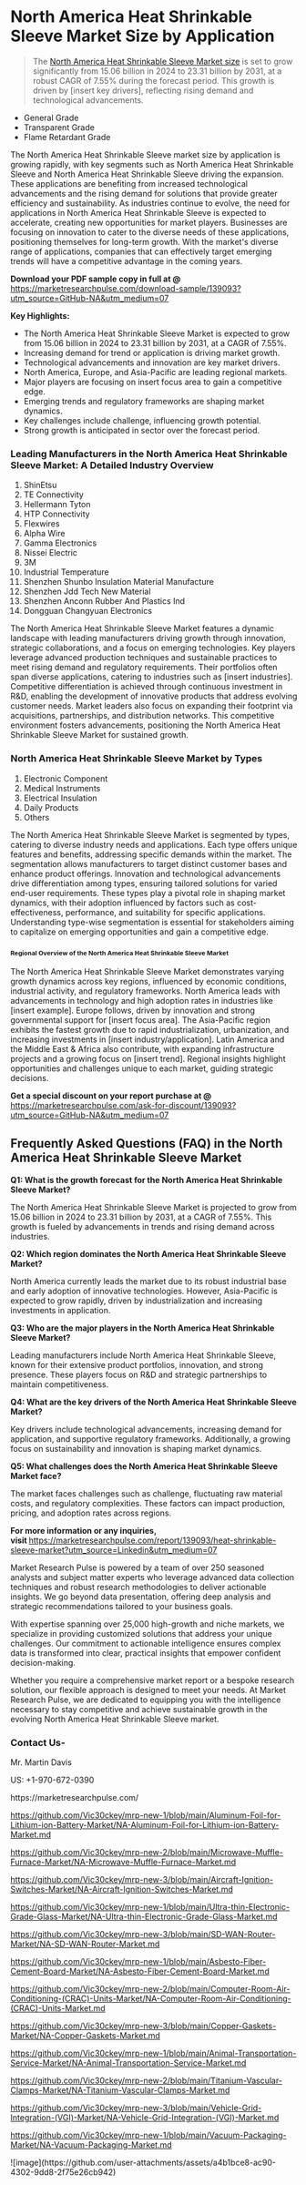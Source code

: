 <h1>North America Heat Shrinkable Sleeve Market&nbsp;Size by Application</h1><blockquote><p>The <a href="https://marketresearchpulse.com/download-sample/139093?utm_source=GitHub-NA&amp;utm_medium=07">North America Heat Shrinkable Sleeve Market size</a> is set to grow significantly from 15.06 billion in 2024 to 23.31 billion by 2031, at a robust CAGR of 7.55% during the forecast period. This growth is driven by [insert key drivers], reflecting rising demand and technological advancements.</p></blockquote><ul><li>General Grade<li> Transparent Grade<li> Flame Retardant Grade</li></ul><p>The North America Heat Shrinkable Sleeve market size by application is growing rapidly, with key segments such as North America Heat Shrinkable Sleeve and North America Heat Shrinkable Sleeve driving the expansion. These applications are benefiting from increased technological advancements and the rising demand for solutions that provide greater efficiency and sustainability. As industries continue to evolve, the need for applications in North America Heat Shrinkable Sleeve is expected to accelerate, creating new opportunities for market players. Businesses are focusing on innovation to cater to the diverse needs of these applications, positioning themselves for long-term growth. With the market's diverse range of applications, companies that can effectively target emerging trends will have a competitive advantage in the coming years.</p><p><strong>Download your PDF sample copy in full at @ </strong><a href="https://marketresearchpulse.com/download-sample/139093?utm_source=GitHub-NA&amp;utm_medium=07">https://marketresearchpulse.com/download-sample/139093?utm_source=GitHub-NA&amp;utm_medium=07</a></p><p><strong>Key Highlights: </strong></p><ul><li>The North America Heat Shrinkable Sleeve Market is expected to grow from 15.06 billion in 2024 to 23.31 billion by 2031, at a CAGR of 7.55%.</li><li>Increasing demand for trend or application is driving market growth.</li><li>Technological advancements and innovation are key market drivers.</li><li>North America, Europe, and Asia-Pacific are leading regional markets.</li><li>Major players are focusing on insert focus area to gain a competitive edge.</li><li>Emerging trends and regulatory frameworks are shaping market dynamics.</li><li>Key challenges include challenge, influencing growth potential.</li><li>Strong growth is anticipated in sector over the forecast period.</li></ul><h3>Leading Manufacturers in the North America Heat Shrinkable Sleeve Market: A Detailed Industry Overview</h3><ol><li>ShinEtsu</li><li>TE Connectivity</li><li>Hellermann Tyton</li><li>HTP Connectivity</li><li>Flexwires</li><li>Alpha Wire</li><li>Gamma Electronics</li><li>Nissei Electric</li><li>3M</li><li>Industrial Temperature</li><li>Shenzhen Shunbo Insulation Material Manufacture</li><li>Shenzhen Jdd Tech New Material</li><li>Shenzhen Anconn Rubber And Plastics Ind</li><li>Dongguan Changyuan Electronics</li></ol><div class="flex max-w-full flex-col flex-grow"><div class="min-h-8 text-message flex w-full flex-col items-end gap-2 whitespace-normal break-words [.text-message+&amp;]:mt-5" dir="auto" data-message-author-role="assistant" data-message-id="fd8432e4-4910-450d-b182-61b7bfb0a01f" data-message-model-slug="gpt-4o"><div class="flex w-full flex-col gap-1 empty:hidden first:pt-[3px]"><div class="markdown prose w-full break-words dark:prose-invert light"><p>The North America Heat Shrinkable Sleeve Market features a dynamic landscape with leading manufacturers driving growth through innovation, strategic collaborations, and a focus on emerging technologies. Key players leverage advanced production techniques and sustainable practices to meet rising demand and regulatory requirements. Their portfolios often span diverse applications, catering to industries such as [insert industries]. Competitive differentiation is achieved through continuous investment in R&amp;D, enabling the development of innovative products that address evolving customer needs. Market leaders also focus on expanding their footprint via acquisitions, partnerships, and distribution networks. This competitive environment fosters advancements, positioning the North America Heat Shrinkable Sleeve Market for sustained growth.</p></div></div></div></div><h3>North America Heat Shrinkable Sleeve Market by Types</h3><ol><li>Electronic Component<li> Medical Instruments<li> Electrical Insulation<li> Daily Products<li> Others</li></ol><div class="flex max-w-full flex-col flex-grow"><div class="min-h-8 text-message flex w-full flex-col items-end gap-2 whitespace-normal break-words [.text-message+&amp;]:mt-5" dir="auto" data-message-author-role="assistant" data-message-id="084470be-0bb7-4664-bddf-5156b4f41249" data-message-model-slug="gpt-4o-mini"><div class="flex w-full flex-col gap-1 empty:hidden first:pt-[3px]"><div class="markdown prose w-full break-words dark:prose-invert light"><p>The North America Heat Shrinkable Sleeve Market is segmented by types, catering to diverse industry needs and applications. Each type offers unique features and benefits, addressing specific demands within the market. The segmentation allows manufacturers to target distinct customer bases and enhance product offerings. Innovation and technological advancements drive differentiation among types, ensuring tailored solutions for varied end-user requirements. These types play a pivotal role in shaping market dynamics, with their adoption influenced by factors such as cost-effectiveness, performance, and suitability for specific applications. Understanding type-wise segmentation is essential for stakeholders aiming to capitalize on emerging opportunities and gain a competitive edge.</p></div></div></div></div><h3><span style="font-size: 11px;">Regional Overview of the North America Heat Shrinkable Sleeve Market</span></h3><div class="flex max-w-full flex-col flex-grow"><div class="min-h-8 text-message flex w-full flex-col items-end gap-2 whitespace-normal break-words [.text-message+&amp;]:mt-5" dir="auto" data-message-author-role="assistant" data-message-id="e9038762-ce64-4e30-91c9-9bd413514231" data-message-model-slug="gpt-4o-mini"><div class="flex w-full flex-col gap-1 empty:hidden first:pt-[3px]"><div class="markdown prose w-full break-words dark:prose-invert light"><p>The North America Heat Shrinkable Sleeve Market demonstrates varying growth dynamics across key regions, influenced by economic conditions, industrial activity, and regulatory frameworks. North America leads with advancements in technology and high adoption rates in industries like [insert example]. Europe follows, driven by innovation and strong governmental support for [insert focus area]. The Asia-Pacific region exhibits the fastest growth due to rapid industrialization, urbanization, and increasing investments in [insert industry/application]. Latin America and the Middle East &amp; Africa also contribute, with expanding infrastructure projects and a growing focus on [insert trend]. Regional insights highlight opportunities and challenges unique to each market, guiding strategic decisions.</p></div></div></div></div><p><strong>Get a special discount on your report purchase at @ </strong><a href="https://marketresearchpulse.com/ask-for-discount/139093?utm_source=GitHub-NA&amp;utm_medium=07">https://marketresearchpulse.com/ask-for-discount/139093?utm_source=GitHub-NA&amp;utm_medium=07</a></p><h2>Frequently Asked Questions (FAQ) in the North America Heat Shrinkable Sleeve Market</h2><p><strong>Q1: What is the growth forecast for the North America Heat Shrinkable Sleeve Market?</strong></p><p>The North America Heat Shrinkable Sleeve Market is projected to grow from 15.06 billion in 2024 to 23.31 billion by 2031, at a CAGR of 7.55%. This growth is fueled by advancements in trends and rising demand across industries.</p><p><strong>Q2: Which region dominates the North America Heat Shrinkable Sleeve Market?</strong></p><p>North America currently leads the market due to its robust industrial base and early adoption of innovative technologies. However, Asia-Pacific is expected to grow rapidly, driven by industrialization and increasing investments in application.</p><p><strong>Q3: Who are the major players in the North America Heat Shrinkable Sleeve Market?</strong></p><p>Leading manufacturers include North America Heat Shrinkable Sleeve, known for their extensive product portfolios, innovation, and strong presence. These players focus on R&amp;D and strategic partnerships to maintain competitiveness.</p><p><strong>Q4: What are the key drivers of the North America Heat Shrinkable Sleeve Market?</strong></p><p>Key drivers include technological advancements, increasing demand for application, and supportive regulatory frameworks. Additionally, a growing focus on sustainability and innovation is shaping market dynamics.</p><p><strong>Q5: What challenges does the North America Heat Shrinkable Sleeve Market face?</strong></p><p>The market faces challenges such as challenge, fluctuating raw material costs, and regulatory complexities. These factors can impact production, pricing, and adoption rates across regions.</p><p><strong>For more information or any inquiries, visit&nbsp;</strong><a href="https://marketresearchpulse.com/report/139093/heat-shrinkable-sleeve-market?utm_source=Linkedin&utm_medium=07">https://marketresearchpulse.com/report/139093/heat-shrinkable-sleeve-market?utm_source=Linkedin&utm_medium=07</a></p><p>Market Research Pulse is powered by a team of over 250 seasoned analysts and subject matter experts who leverage advanced data collection techniques and robust research methodologies to deliver actionable insights. We go beyond data presentation, offering deep analysis and strategic recommendations tailored to your business goals.</p><p>With expertise spanning over 25,000 high-growth and niche markets, we specialize in providing customized solutions that address your unique challenges. Our commitment to actionable intelligence ensures complex data is transformed into clear, practical insights that empower confident decision-making.</p><p>Whether you require a comprehensive market report or a bespoke research solution, our flexible approach is designed to meet your needs. At Market Research Pulse, we are dedicated to equipping you with the intelligence necessary to stay competitive and achieve sustainable growth in the evolving North America Heat Shrinkable Sleeve market.</p><h3><strong>Contact Us-</strong></h3><p>Mr. Martin Davis</p><p>US: +1-970-672-0390</p><p>https://marketresearchpulse.com/</p><p><a href="https://github.com/Vic30ckey/mrp-new-1/blob/main/Aluminum-Foil-for-Lithium-ion-Battery-Market/NA-Aluminum-Foil-for-Lithium-ion-Battery-Market.md">https://github.com/Vic30ckey/mrp-new-1/blob/main/Aluminum-Foil-for-Lithium-ion-Battery-Market/NA-Aluminum-Foil-for-Lithium-ion-Battery-Market.md</a></p><p><a href="https://github.com/Vic30ckey/mrp-new-2/blob/main/Microwave-Muffle-Furnace-Market/NA-Microwave-Muffle-Furnace-Market.md">https://github.com/Vic30ckey/mrp-new-2/blob/main/Microwave-Muffle-Furnace-Market/NA-Microwave-Muffle-Furnace-Market.md</a></p><p><a href="https://github.com/Vic30ckey/mrp-new-3/blob/main/Aircraft-Ignition-Switches-Market/NA-Aircraft-Ignition-Switches-Market.md">https://github.com/Vic30ckey/mrp-new-3/blob/main/Aircraft-Ignition-Switches-Market/NA-Aircraft-Ignition-Switches-Market.md</a></p><p><a href="https://github.com/Vic30ckey/mrp-new-1/blob/main/Ultra-thin-Electronic-Grade-Glass-Market/NA-Ultra-thin-Electronic-Grade-Glass-Market.md">https://github.com/Vic30ckey/mrp-new-1/blob/main/Ultra-thin-Electronic-Grade-Glass-Market/NA-Ultra-thin-Electronic-Grade-Glass-Market.md</a></p><p><a href="https://github.com/Vic30ckey/mrp-new-3/blob/main/SD-WAN-Router-Market/NA-SD-WAN-Router-Market.md">https://github.com/Vic30ckey/mrp-new-3/blob/main/SD-WAN-Router-Market/NA-SD-WAN-Router-Market.md</a></p><p><a href="https://github.com/Vic30ckey/mrp-new-1/blob/main/Asbesto-Fiber-Cement-Board-Market/NA-Asbesto-Fiber-Cement-Board-Market.md">https://github.com/Vic30ckey/mrp-new-1/blob/main/Asbesto-Fiber-Cement-Board-Market/NA-Asbesto-Fiber-Cement-Board-Market.md</a></p><p><a href="https://github.com/Vic30ckey/mrp-new-2/blob/main/Computer-Room-Air-Conditioning-(CRAC)-Units-Market/NA-Computer-Room-Air-Conditioning-(CRAC)-Units-Market.md">https://github.com/Vic30ckey/mrp-new-2/blob/main/Computer-Room-Air-Conditioning-(CRAC)-Units-Market/NA-Computer-Room-Air-Conditioning-(CRAC)-Units-Market.md</a></p><p><a href="https://github.com/Vic30ckey/mrp-new-3/blob/main/Copper-Gaskets-Market/NA-Copper-Gaskets-Market.md">https://github.com/Vic30ckey/mrp-new-3/blob/main/Copper-Gaskets-Market/NA-Copper-Gaskets-Market.md</a></p><p><a href="https://github.com/Vic30ckey/mrp-new-1/blob/main/Animal-Transportation-Service-Market/NA-Animal-Transportation-Service-Market.md">https://github.com/Vic30ckey/mrp-new-1/blob/main/Animal-Transportation-Service-Market/NA-Animal-Transportation-Service-Market.md</a></p><p><a href="https://github.com/Vic30ckey/mrp-new-2/blob/main/Titanium-Vascular-Clamps-Market/NA-Titanium-Vascular-Clamps-Market.md">https://github.com/Vic30ckey/mrp-new-2/blob/main/Titanium-Vascular-Clamps-Market/NA-Titanium-Vascular-Clamps-Market.md</a></p><p><a href="https://github.com/Vic30ckey/mrp-new-3/blob/main/Vehicle-Grid-Integration-(VGI)-Market/NA-Vehicle-Grid-Integration-(VGI)-Market.md">https://github.com/Vic30ckey/mrp-new-3/blob/main/Vehicle-Grid-Integration-(VGI)-Market/NA-Vehicle-Grid-Integration-(VGI)-Market.md</a></p><p><a href="https://github.com/Vic30ckey/mrp-new-1/blob/main/Vacuum-Packaging-Market/NA-Vacuum-Packaging-Market.md">https://github.com/Vic30ckey/mrp-new-1/blob/main/Vacuum-Packaging-Market/NA-Vacuum-Packaging-Market.md</a></p>
![image](https://github.com/user-attachments/assets/a4b1bce8-ac90-4302-9dd8-2f75e26cb942)

